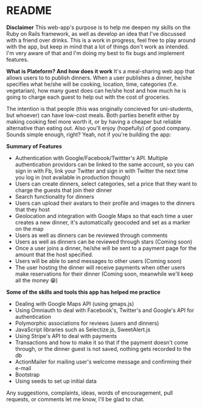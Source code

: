 # README

**Disclaimer**
This web-app's purpose is to help me deepen my skills on the Ruby on Rails framework, as well as develop an idea that I've discussed with a friend over drinks. This is a work in progress, feel free to play around with the app, but keep in mind that a lot of things don't work as intended. I'm very aware of that and I'm doing my best to fix bugs and implement features.

**What is Plateform? And how does it work**
It's a meal-sharing web app that allows users to to publish dinners. When a user publishes a dinner, he/she specifies what he/she will be cooking, location, time, categories (f.e. vegetarian), how many guest does can he/she host and how much he is going to charge each guest to help out with the cost of groceries.

The intention is that people (this was originally concieved for uni-students, but whoever) can have low-cost meals. Both parties benefit either by making cooking feel more worth it, or by having a cheaper but reliable alternative than eating out. Also you'll enjoy (hopefully) of good company. Sounds simple enough, right? Yeah, not if you're building the app:

**Summary of Features**
 * Authentication with Google/Facebook/Twittter's API. Multiple authentication providors can be linked to the same account, so you can sign in with Fb, link your Twitter and sign in with Twitter the next time you log in (not available in production though)
 * Users can create dinners, select categories, set a price that they want to charge the guests that join their dinner
 * Search functionality for dinners
 * Users can upload their avatars to their profile and images to the dinners that they host
 * Geolocation and integration with Google Maps so that each time a user creates a new dinner, it's automatically geocoded and set as a marker on the map
 * Users as well as dinners can be reviewed through comments
 * Users as well as dinners can be reviewed through stars (Coming soon)
 * Once a user joins a dinner, he/she will be sent to a payment page for the amount that the host specified. 
 * Users will be able to send messages to other users (Coming soon)
 * The user hosting the dinner will receive payments when other users make reservations for their dinner (Coming soon, meanwhile we'll keep all the money :grin:)

**Some of the skills and tools this app has helped me practice**
* Dealing with Google Maps API (using gmaps.js)
* Using Omniauth to deal with Facebook's, Twitter's and Google's API for authentication
* Polymorphic associations for reviews (users and dinners)
* JavaScript libraries such as Selectize.js, SweetAlert.js
* Using Stripe's API to deal with payments
* Transactions and how to make it so that if the payment doesn't come through, or the dinner guest is not saved, nothing gets recorded to the db
* ActionMailer for mailing user's welcome message and confirming their e-mail
* Bootstrap
* Using seeds to set up initial data


Any suggestions, complaints, ideas, words of encouragement, pull requests, or comments let me know, I'll be glad to chat.
